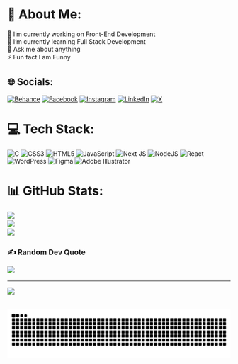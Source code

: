 # 💫 About Me:
🔭 I’m currently working on Front-End Development<br>🌱 I’m currently learning Full Stack Development<br>💬 Ask me about anything<br>⚡ Fun fact I am Funny


## 🌐 Socials:
[![Behance](https://img.shields.io/badge/Behance-1769ff?logo=behance&logoColor=white)](https://behance.net/@nuruddin26) [![Facebook](https://img.shields.io/badge/Facebook-%231877F2.svg?logo=Facebook&logoColor=white)](https://facebook.com/@mdNUR.nm) [![Instagram](https://img.shields.io/badge/Instagram-%23E4405F.svg?logo=Instagram&logoColor=white)](https://instagram.com/@nur.mahbub) [![LinkedIn](https://img.shields.io/badge/LinkedIn-%230077B5.svg?logo=linkedin&logoColor=white)](https://linkedin.com/in/@mdnuruddin04) [![X](https://img.shields.io/badge/X-black.svg?logo=X&logoColor=white)](https://x.com/@nur_uddinx) 

# 💻 Tech Stack:
![C](https://img.shields.io/badge/c-%2300599C.svg?style=for-the-badge&logo=c&logoColor=white) ![CSS3](https://img.shields.io/badge/css3-%231572B6.svg?style=for-the-badge&logo=css3&logoColor=white) ![HTML5](https://img.shields.io/badge/html5-%23E34F26.svg?style=for-the-badge&logo=html5&logoColor=white) ![JavaScript](https://img.shields.io/badge/javascript-%23323330.svg?style=for-the-badge&logo=javascript&logoColor=%23F7DF1E) ![Next JS](https://img.shields.io/badge/Next-black?style=for-the-badge&logo=next.js&logoColor=white) ![NodeJS](https://img.shields.io/badge/node.js-6DA55F?style=for-the-badge&logo=node.js&logoColor=white) ![React](https://img.shields.io/badge/react-%2320232a.svg?style=for-the-badge&logo=react&logoColor=%2361DAFB) ![WordPress](https://img.shields.io/badge/WordPress-%23117AC9.svg?style=for-the-badge&logo=WordPress&logoColor=white) ![Figma](https://img.shields.io/badge/figma-%23F24E1E.svg?style=for-the-badge&logo=figma&logoColor=white) ![Adobe Illustrator](https://img.shields.io/badge/adobe%20illustrator-%23FF9A00.svg?style=for-the-badge&logo=adobe%20illustrator&logoColor=white)
# 📊 GitHub Stats:
![](https://github-readme-stats.vercel.app/api?username=mdnurxuddin&theme=vue-dark&hide_border=false&include_all_commits=false&count_private=false)<br/>
![](https://github-readme-streak-stats.herokuapp.com/?user=mdnurxuddin&theme=vue-dark&hide_border=false)<br/>
![](https://github-readme-stats.vercel.app/api/top-langs/?username=mdnurxuddin&theme=vue-dark&hide_border=false&include_all_commits=false&count_private=false&layout=compact)

### ✍️ Random Dev Quote
![](https://quotes-github-readme.vercel.app/api?type=horizontal&theme=radical)

---
[![](https://visitcount.itsvg.in/api?id=mdnurxuddin&icon=0&color=0)](https://visitcount.itsvg.in)

<!-- Proudly created with GPRM ( https://gprm.itsvg.in ) -->

<br clear="both">
<picture>
  <source media="(prefers-color-scheme: dark)" srcset="https://raw.githubusercontent.com/Ifaz2611/Ifaz2611/output/github-contribution-grid-snake-dark.svg" />
  <source media="(prefers-color-scheme: light)" srcset="https://raw.githubusercontent.com/Ifaz2611/Ifaz2611/output/github-contribution-grid-snake.svg" />
  <img alt="github-snake" src="https://raw.githubusercontent.com/Ifaz2611/Ifaz2611/output/github-contribution-grid-snake-dark.svg" />
</picture>

